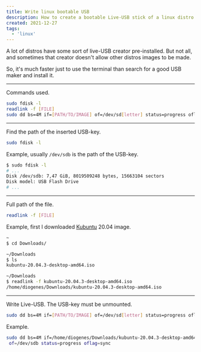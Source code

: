 ```yaml
---
title: Write linux bootable USB
description: How to create a bootable Live-USB stick of a linux distro in the terminal
created: 2021-12-27
tags:
  - 'linux'
---
```


A lot of distros have some sort of live-USB creator pre-installed.
But not all, and sometimes that creator doesn't allow other distros images to be made.

So, it's much faster just to use the terminal than search for a good USB maker and install it.

---

Commands used.

```bash
sudo fdisk -l
readlink -f [FILE]
sudo dd bs=4M if=[PATH/TO/IMAGE] of=/dev/sd[letter] status=progress oflag=sync
```

---

Find the path of the inserted USB-key.

```bash
sudo fdisk -l
```

Example, usually `/dev/sdb` is the path of the USB-key.

```bash
$ sudo fdisk -l
# ...
Disk /dev/sdb: 7,47 GiB, 8019509248 bytes, 15663104 sectors
Disk model: USB Flash Drive
# ...
```

---

Full path of the file.

```bash
readlink -f [FILE]
```

Example, first I downloaded [Kubuntu](https://kubuntu.org/) 20.04 image.

```bash
~
$ cd Downloads/

~/Downloads
$ ls
kubuntu-20.04.3-desktop-amd64.iso

~/Downloads
$ readlink -f kubuntu-20.04.3-desktop-amd64.iso
/home/diogenes/Downloads/kubuntu-20.04.3-desktop-amd64.iso
```

---

Write Live-USB.
The USB-key must be unmounted.

```bash
sudo dd bs=4M if=[PATH/TO/IMAGE] of=/dev/sd[letter] status=progress oflag=sync
```

Example.

```bash
sudo dd bs=4M if=/home/diogenes/Downloads/kubuntu-20.04.3-desktop-amd64.iso
 of=/dev/sdb status=progress oflag=sync
```
